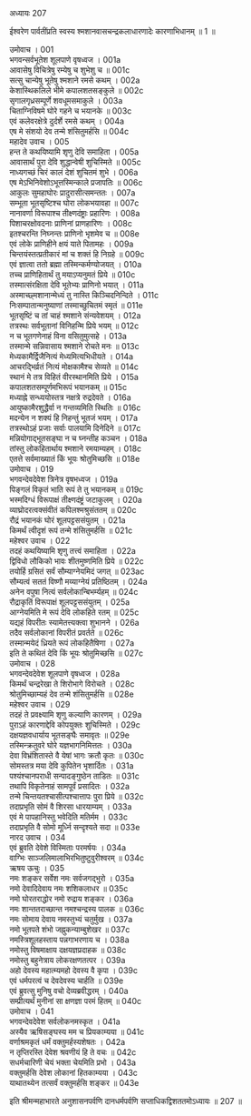 अध्यायः 207
	
ईश्वरेण पार्वतींप्रति स्वस्य श्मशानवासचन्द्रकलाधारणादेः कारणाभिधानम् ॥ 1 ॥

उमोवाच ।	001  
भगवन्सर्वभूतेश शूलपाणे वृषध्वज ।	001a  
आवासेषु विचित्रेषु रम्येषु च शुभेशु च ॥	001c  
सत्सु चान्येषु भूतेषु श्मशाने रमसे कथम् ।	002a  
केशास्थिकलिले भीमे कपालशतसङ्कुले ॥	002c  
सृगालगृध्रसम्पूर्णे शवधूमसमाकुले ।	003a  
चिताग्निविषमे घोरे गहने च भयानके ॥	003c  
एवं कलेवरक्षेत्रे दुर्दर्शे रमसे कथम् ।	004a  
एष मे संशयो देव तन्मे शंसितुमर्हसि ॥	004c  
महादेव उवाच ।	005  
हन्त ते कथयिष्यामि शृणु देवि समाहिता ।	005a  
आवासार्थं पुरा देवि शुद्धान्वेषी शुचिस्मिते ॥	005c  
नाध्यगच्छं चिरं कालं देशं शुचितमं शुभे ।	006a  
एष मेऽभिनिवेशोऽभूत्तस्मिन्काले प्रजापतिः ॥	006c  
आकुलः सुमहाघोरः प्रादुरासीत्समन्ततः ।	007a  
सम्भूता भूतसृष्टिश्च घोरा लोकभयावहा ॥	007c  
नानावर्णा विरूपाश्च तीक्ष्णदंष्ट्राः प्रहारिणः ।	008a  
पिशाचरक्षोवदनाः प्राणिनां प्राणहारिणः ।	008c  
इतश्चरन्ति निघ्नन्तः प्राणिनो भृशमेव च ॥	008e  
एवं लोके प्राणिहीने क्षयं याते पितामहः ।	009a  
चिन्तयंस्तत्प्रतीकारं मां च शक्तं हि निग्रहे ॥	009c  
एवं ज्ञात्वा ततो ब्रह्मा तस्मिन्कर्मण्योजयत् ।	010a  
तच्च प्राणिहितार्थं तु मयाऽप्यनुमतं प्रिये ॥	010c  
तस्मात्संरक्षिता देवि भूतेभ्यः प्राणिनो भयात् ।	011a  
अस्माच्छ्मशानान्मेध्यं तु नास्ति किञ्चिदनिन्दिते ।	011c  
निःसम्पातान्मनुष्याणां तस्माच्छुचितमं स्मृतं ॥	011e  
भूतसृष्टिं च तां चाहं श्मशाने संन्यवेशयम् ।	012a  
तत्रस्थः सर्वभूतानां विनिहन्मि प्रिये भयम् ॥	012c  
न च भूतगणेनाहं विना वसितुमुत्सहे ।	013a  
तस्मान्मे सन्निवासाय श्मशाने रोचते मनः ॥	013c  
मेध्यकामैर्द्विजैनित्यं मेध्यमित्यभिधीयते ।	014a  
आचरद्भिर्व्रतं नित्यं मोक्षकामैश्च सेव्यते ॥	014c  
स्थानं मे तत्र विहितं वीरस्थानमिति प्रिये ।	015a  
कपालशतसम्पूर्णमभिरूपं भयानकम् ॥	015c  
मध्याह्ने सन्ध्ययोस्तत्र नक्षत्रे रुद्रदेवते ।	016a  
आयुष्कामैरशुद्धैर्वा न गन्तव्यमिति स्थितिः ॥	016c  
मदन्येन न शक्यं हि निहन्तुं भूतजं भयम् ।	017a  
तत्रस्थोऽहं प्रजाः सर्वाः पालयामि दिनेदिने ॥	017c  
मन्नियोगाद्भूतसङ्घा न च घ्नन्तीह कञ्चन ।	018a  
तांस्तु लोकहितार्थाय श्मशाने रमयाम्यहम् ।	018c  
एतत्ते सर्वमाख्यातं किं भूयः श्रोतुमिच्छसि ॥	018e  
उमोवाच ।	019  
भगवन्देवदेवेश त्रिनेत्र वृषभध्वज ।	019a  
पिङ्गलं विकृतं भाति रूपं ते तु भयानकम् ॥	019c  
भस्मदिग्धं विरूपाक्षं तीक्ष्णदंष्ट्रं जटाकुलम् ।	020a  
व्याघ्रोदरत्वक्संवीतं कपिलश्मश्रुसंततम् ॥	020c  
रौद्रं भयानकं घोरं शूलपट्टससंयुतम् ।	021a  
किमर्थं त्वीदृशं रूपं तन्मे शंसितुमर्हसि ॥	021c  
महेश्वर उवाच ।	022  
तदहं कथयिष्यामि शृणु तत्त्वं समाहिता ।	022a  
द्विविधो लौकिको भावः शीतमुष्णमिति प्रिये ॥	022c  
तयोर्हि ग्रसितं सर्वं सौम्याग्नेयमिदं जगत् ॥	023ac  
सौम्यत्वं सततं विष्णौ मय्याग्नेयं प्रतिष्ठितम् ।	024a  
अनेन वपुषा नित्यं सर्वलोकान्बिभर्म्यहम् ॥	024c  
रौद्राकृतिं विरूपाक्षं शूलपट्टससंयुतम् ।	025a  
आग्नेयमिति मे रूपं देवि लोकहिते रतम् ॥	025c  
यद्यहं विपरीतः स्यामेतत्त्यक्त्वा शुभानने ।	026a  
तदैव सर्वलोकानां विपरीतं प्रवर्तते ॥	026c  
तस्मान्मयेदं ध्रियते रूपं लोकहितैषिणा ।	027a  
इति ते कथितं देवि किं भूयः श्रोतुमिच्छसि ॥	027c  
उमोवाच ।	028  
भगवन्देवदेवेश शूलपाणे वृषध्वज ।	028a  
किमर्थं चन्द्ररेखा ते शिरोभागे विरोचते ।	028c  
श्रोतुमिच्छाम्यहं देव तन्मे शंसितुमर्हसि ॥	028e  
महेश्वर उवाच ।	029  
तदहं ते प्रवक्ष्यामि शृणु कल्याणि कारणम् ।	029a  
पुराऽहं कारणाद्देवि कोपयुक्तः शुचिस्मिते ।	029c  
दक्षयज्ञवधार्याय भूतसङ्घैः समावृतः ॥	029e  
तस्मिन्क्रतुवरे घोरे यज्ञभागनिमित्ततः ।	030a  
देवा विभ्रंशितास्ते वै येषां भागः क्रतौ कृतः ॥	030c  
सोमस्तत्र मया देवि कुपितेन भृशार्दितः ।	031a  
पश्यंश्चानपराधी सन्पादङ्गुष्ठेन ताडितः ॥	031c  
तथापि विकृतेनाहं सामपूर्वं प्रसादितः ।	032a  
तन्मे चिन्तयतश्चासीत्पश्चात्तापः पुरा प्रिये ॥	032c  
तदाप्रभृति सोमं वै शिरसा धारयाम्यम् ।	033a  
एवं मे पापहानिस्तु भवेदिति मतिर्मम ।	033c  
तदाप्रभृति वै सोमो मूर्ध्नि सन्दृश्यते सदा ॥	033e  
नारद उवाच ।	034  
एवं ब्रुवति देवेशे विस्मिताः परमर्षयः ।	034a  
वाग्भिः साञ्जलिमालाभिरभितुष्टुवुरीश्वरम् ॥	034c  
ऋषय ऊचुः ।	035  
नमः शङ्कर सर्वेश नमः सर्वजगद्भुरो ।	035a  
नमो देवादिदेवाय नमः शशिकलाधर ॥	035c  
नमो घोरतराद्धोर नमो रुद्राय शङ्कर ।	036a  
नमः शान्ततराच्छान्त नमश्चन्द्रस्य पालक ॥	036c  
नमः सोमाय देवाय नमस्तुभ्यं चतुर्मुख ।	037a  
नमो भूतपते शंभो जह्नुकन्याम्बुशेखर ॥	037c  
नमस्त्रिशूलहस्ताय पन्नगाभरणाय च ।	038a  
नमोस्तु विषमाक्षाय दक्षयज्ञप्रदाहक ॥	038c  
नमोस्तु बहुनेत्राय लोकरक्षणतत्पर ।	039a  
अहो देवस्य महात्म्यमहो देवस्य वै कृपा ।	039c  
एवं धर्मपरत्वं च देवदेवस्य चार्हति ॥	039e  
एवं ब्रुवत्सु मुनिषु वचो देव्यब्रवीद्धरम् ।	040a  
सम्प्रीत्यर्थं मुनीनां सा क्षणज्ञा परमं हितम् ॥	040c  
उमोवाच ।	041  
भगवन्देवदेवेश सर्वलोकनमस्कृत ।	041a  
अस्यैव ऋषिसङ्घस्य मम च प्रियकाम्यया ॥	041c  
वर्णाश्रमकृतं धर्मं वक्तुमर्हस्यशेषतः ।	042a  
न तृप्तिरस्ति देवेश श्रवणीयं हि ते वचः ॥	042c  
सधर्मचारिणी चेयं भक्ता चेयमिति प्रभो ।	043a  
वक्तुमर्हसि देवेश लोकानां हितकाम्यया ।	043c  
याथातथ्येन तत्सर्वं वक्तुमर्हसि शङ्कर ॥ 	043e  

इति श्रीमन्महाभारते अनुशासनपर्वणि दानधर्मपर्वणि सप्ताधिकद्विशततमोऽध्यायः ॥ 207 ॥	
